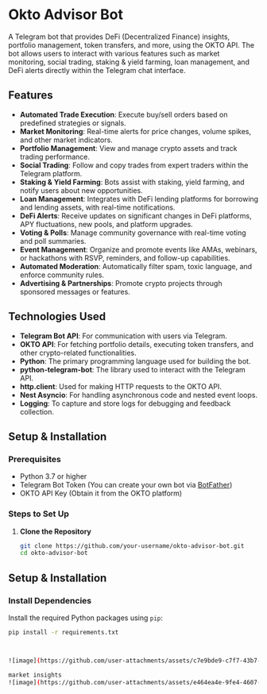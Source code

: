# Okto Advisor Bot

A Telegram bot that provides DeFi (Decentralized Finance) insights, portfolio management, token transfers, and more, using the OKTO API. The bot allows users to interact with various features such as market monitoring, social trading, staking & yield farming, loan management, and DeFi alerts directly within the Telegram chat interface.

## Features

- **Automated Trade Execution**: Execute buy/sell orders based on predefined strategies or signals.
- **Market Monitoring**: Real-time alerts for price changes, volume spikes, and other market indicators.
- **Portfolio Management**: View and manage crypto assets and track trading performance.
- **Social Trading**: Follow and copy trades from expert traders within the Telegram platform.
- **Staking & Yield Farming**: Bots assist with staking, yield farming, and notify users about new opportunities.
- **Loan Management**: Integrates with DeFi lending platforms for borrowing and lending assets, with real-time notifications.
- **DeFi Alerts**: Receive updates on significant changes in DeFi platforms, APY fluctuations, new pools, and platform upgrades.
- **Voting & Polls**: Manage community governance with real-time voting and poll summaries.
- **Event Management**: Organize and promote events like AMAs, webinars, or hackathons with RSVP, reminders, and follow-up capabilities.
- **Automated Moderation**: Automatically filter spam, toxic language, and enforce community rules.
- **Advertising & Partnerships**: Promote crypto projects through sponsored messages or features.

## Technologies Used

- **Telegram Bot API**: For communication with users via Telegram.
- **OKTO API**: For fetching portfolio details, executing token transfers, and other crypto-related functionalities.
- **Python**: The primary programming language used for building the bot.
- **python-telegram-bot**: The library used to interact with the Telegram API.
- **http.client**: Used for making HTTP requests to the OKTO API.
- **Nest Asyncio**: For handling asynchronous code and nested event loops.
- **Logging**: To capture and store logs for debugging and feedback collection.

## Setup & Installation

### Prerequisites

- Python 3.7 or higher
- Telegram Bot Token (You can create your own bot via [BotFather](https://core.telegram.org/bots#botfather))
- OKTO API Key (Obtain it from the OKTO platform)

### Steps to Set Up

1. **Clone the Repository**

   ```bash
   git clone https://github.com/your-username/okto-advisor-bot.git
   cd okto-advisor-bot
## Setup & Installation

### Install Dependencies

Install the required Python packages using `pip`:

```bash
pip install -r requirements.txt



![image](https://github.com/user-attachments/assets/c7e9bde9-c7f7-43b7-b295-a2bc0ac15c4d)

market insights
![image](https://github.com/user-attachments/assets/e464ea4e-9fe4-4607-83a7-898cb9205302)


